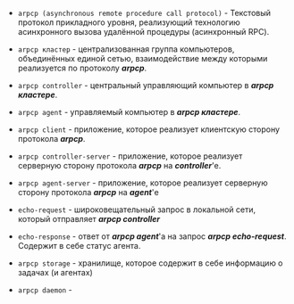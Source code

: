 - `arpcp (asynchronous remote procedure call protocol)` - Текстовый протокол прикладного уровня, реализующий технологию асинхронного вызова удалённой процедуры (асинхронный RPC).

- `arpcp кластер` - централизованная группа компьютеров, объединённых единой сетью, взаимодействие между которыми реализуется по протоколу ***arpcp***.

- `arpcp controller` - центральный управляющий компьютер в ***arpcp кластере***.

- `arpcp agent` - управляемый компьютер в ***arpcp кластере***.

- `arpcp client` - приложение, которое реализует клиентскую сторону протокола ***arpcp***. 

- `arpcp controller-server` - приложение, которое реализует серверную сторону протокола ***arpcp*** на ***controller***'е.

- `arpcp agent-server` - приложение, которое реализует серверную сторону протокола ***arpcp*** на ***agent***'е

- `echo-request` - широковещательный запрос в локальной сети, который отправляет ***arpcp controller***

- `echo-response` - ответ от ***arpcp agent***'а на запрос ***arpcp echo-request***. Содержит в себе статус агента.

- `arpcp storage` - хранилище, которое содержит в себе информацию о задачах (и агентах)

- `arpcp daemon` - 
